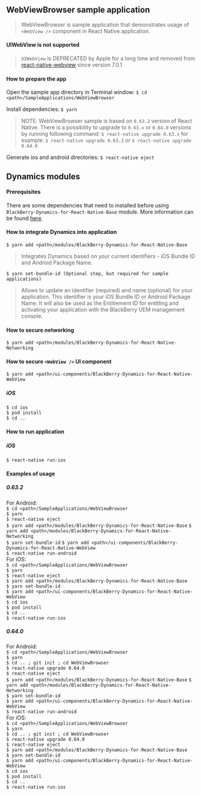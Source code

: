 ## WebViewBrowser sample application
> WebViewBrowser is sample application that demonstrates usage of `<WebView />` component in React Native application.

#### UIWebView is not supported
> `UIWebView` is DEPRECATED by Apple for a long time and removed from [react-native-webview](https://github.com/react-native-community/react-native-webview) since version 7.0.1

#### How to prepare the app
Open the sample app directory in Terminal window:
`$ cd <path>/SampleApplications/WebViewBrowser`

Install dependencies:
`$ yarn`

> NOTE: WebViewBrowser sample is based on `0.63.2` version of React Native. There is a possibility to upgrade to `0.63.x` or `0.64.0` versions by running following command:
`$ react-native upgrade 0.63.x`
for example:
`$ react-native upgrade 0.63.3`
or
`$ react-native upgrade 0.64.0`

Generate ios and android directories:
`$ react-native eject`

## Dynamics modules
#### Prerequisites
There are some dependencies that need to installed before using `BlackBerry-Dynamics-for-React-Native-Base` module. More information can be found [here](https://github.com/blackberry/BlackBerry-Dynamics-React-Native-SDK/tree/master/modules/BlackBerry-Dynamics-for-React-Native-Base#Preconditions).
#### How to integrate Dynamics into application
	$ yarn add <path>/modules/BlackBerry-Dynamics-for-React-Native-Base
> Integrates Dynamics based on your current identifiers - iOS Bundle ID and Android Package Name.

	$ yarn set-bundle-id (Optional step, but required for sample applications)

> Allows to update an identifier (required) and name (optional) for your application. This identifier is your iOS Bundle ID or Android Package Name. It will also be used as the Entitlement ID for entitling and activating your application with the BlackBerry UEM management console.

#### How to secure networking
	$ yarn add <path>/modules/BlackBerry-Dynamics-for-React-Native-Networking

#### How to secure `<WebView />` UI component
	$ yarn add <path>/ui-components/BlackBerry-Dynamics-for-React-Native-WebView

##### iOS
`$ cd ios`  
`$ pod install`  
`$ cd ..`

#### How to run application
##### iOS
`$ react-native run-ios`

#### Examples of usage
##### 0.63.2
For Android:  
`$ cd <path>/SampleApplications/WebViewBrowser`  
`$ yarn`  
`$ react-native eject`  
`$ yarn add <path>/modules/BlackBerry-Dynamics-for-React-Native-Base`
`$ yarn add <path>/modules/BlackBerry-Dynamics-for-React-Native-Networking`  
`$ yarn set-bundle-id`
`$ yarn add <path>/ui-components/BlackBerry-Dynamics-for-React-Native-WebView`  
`$ react-native run-android`  
For iOS:  
`$ cd <path>/SampleApplications/WebViewBrowser`  
`$ yarn`  
`$ react-native eject`  
`$ yarn add <path>/modules/BlackBerry-Dynamics-for-React-Native-Base`  
`$ yarn set-bundle-id`  
`$ yarn add <path>/ui-components/BlackBerry-Dynamics-for-React-Native-WebView`  
`$ cd ios`  
`$ pod install`  
`$ cd ..`  
`$ react-native run-ios`  
##### 0.64.0
For Android:  
`$ cd <path>/SampleApplications/WebViewBrowser`  
`$ yarn`  
`$ cd .. ; git init ; cd WebViewBrowser`  
`$ react-native upgrade 0.64.0`  
`$ react-native eject`  
`$ yarn add <path>/modules/BlackBerry-Dynamics-for-React-Native-Base`
`$ yarn add <path>/modules/BlackBerry-Dynamics-for-React-Native-Networking`  
`$ yarn set-bundle-id`  
`$ yarn add <path>/ui-components/BlackBerry-Dynamics-for-React-Native-WebView`  
`$ react-native run-android`  
For iOS:  
`$ cd <path>/SampleApplications/WebViewBrowser`  
`$ yarn`  
`$ cd .. ; git init ; cd WebViewBrowser`  
`$ react-native upgrade 0.64.0`  
`$ react-native eject`  
`$ yarn add <path>/modules/BlackBerry-Dynamics-for-React-Native-Base`  
`$ yarn set-bundle-id`  
`$ yarn add <path>/ui-components/BlackBerry-Dynamics-for-React-Native-WebView`  
`$ cd ios`  
`$ pod install`  
`$ cd ..`  
`$ react-native run-ios`
